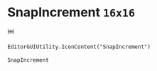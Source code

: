 # SnapIncrement `16x16`
<img src="/img/SnapIncrement.png" width=16 height=16>

``` CSharp
EditorGUIUtility.IconContent("SnapIncrement")
```
```
SnapIncrement
```
